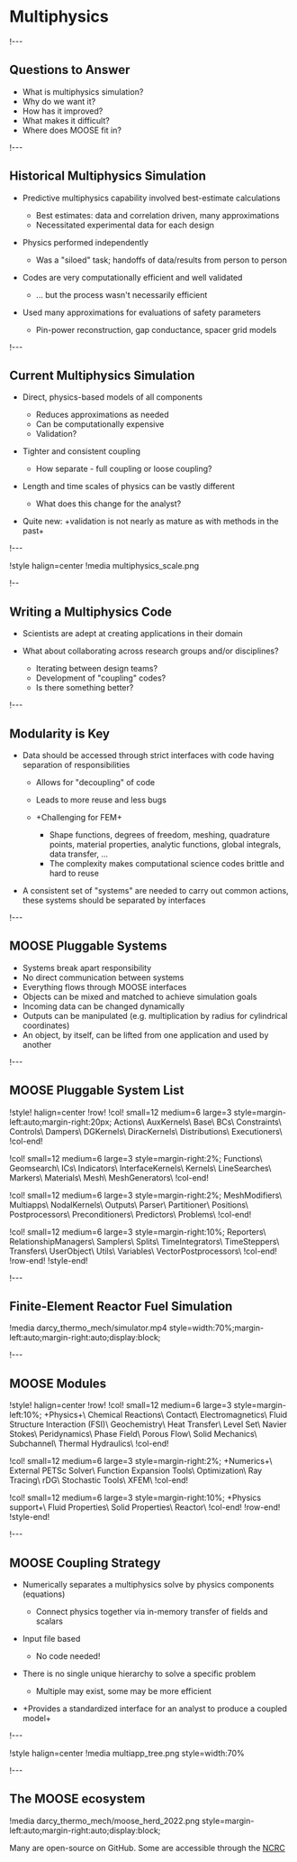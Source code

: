 # Multiphysics

!---

## Questions to Answer

- What is multiphysics simulation?
- Why do we want it?
- How has it improved?
- What makes it difficult?
- Where does MOOSE fit in?

!---

## Historical Multiphysics Simulation

- Predictive multiphysics capability involved best-estimate calculations

  - Best estimates: data and correlation driven, many approximations
  - Necessitated experimental data for each design

- Physics performed independently

  - Was a "siloed" task; handoffs of data/results from person to person

- Codes are very computationally efficient and well validated

  - ... but the process wasn't necessarily efficient

- Used many approximations for evaluations of safety parameters

  - Pin-power reconstruction, gap conductance, spacer grid models

!---

## Current Multiphysics Simulation

- Direct, physics-based models of all components

  - Reduces approximations as needed
  - Can be computationally expensive
  - Validation?

- Tighter and consistent coupling

  - How separate - full coupling or loose coupling?

- Length and time scales of physics can be vastly different

  - What does this change for the analyst?

- Quite new: +validation is not nearly as mature as with methods in the past+

!---

!style halign=center
!media multiphysics_scale.png

!--

## Writing a Multiphysics Code

- Scientists are adept at creating applications in their domain
- What about collaborating across research groups and/or disciplines?

  - Iterating between design teams?
  - Development of "coupling" codes?
  - Is there something better?

!---

## Modularity is Key

- Data should be accessed through strict interfaces with code having separation of responsibilities

  - Allows for "decoupling" of code
  - Leads to more reuse and less bugs
  - +Challenging for FEM+

    - Shape functions, degrees of freedom, meshing, quadrature points, material properties, analytic functions, global integrals, data transfer, ...
    - The complexity makes computational science codes brittle and hard to reuse

- A consistent set of "systems" are needed to carry out common actions, these systems should be
  separated by interfaces


!---

## MOOSE Pluggable Systems

- Systems break apart responsibility
- No direct communication between systems
- Everything flows through MOOSE interfaces
- Objects can be mixed and matched to achieve simulation goals
- Incoming data can be changed dynamically
- Outputs can be manipulated (e.g. multiplication by radius for cylindrical coordinates)
- An object, by itself, can be lifted from one application and used by another

!---

## MOOSE Pluggable System List

!style! halign=center
!row!
!col! small=12 medium=6 large=3 style=margin-left:auto;margin-right:20px;
Actions\\
AuxKernels\\
Base\\
BCs\\
Constraints\\
Controls\\
Dampers\\
DGKernels\\
DiracKernels\\
Distributions\\
Executioners\\
!col-end!

!col! small=12 medium=6 large=3 style=margin-right:2%;
Functions\\
Geomsearch\\
ICs\\
Indicators\\
InterfaceKernels\\
Kernels\\
LineSearches\\
Markers\\
Materials\\
Mesh\\
MeshGenerators\\
!col-end!

!col! small=12 medium=6 large=3 style=margin-right:2%;
MeshModifiers\\
Multiapps\\
NodalKernels\\
Outputs\\
Parser\\
Partitioner\\
Positions\\
Postprocessors\\
Preconditioners\\
Predictors\\
Problems\\
!col-end!

!col! small=12 medium=6 large=3 style=margin-right:10%;
Reporters\\
RelationshipManagers\\
Samplers\\
Splits\\
TimeIntegrators\\
TimeSteppers\\
Transfers\\
UserObject\\
Utils\\
Variables\\
VectorPostprocessors\\
!col-end!
!row-end!
!style-end!

!---

## Finite-Element Reactor Fuel Simulation

!media darcy_thermo_mech/simulator.mp4 style=width:70%;margin-left:auto;margin-right:auto;display:block;

!---

## MOOSE Modules

!style! halign=center
!row!
!col! small=12 medium=6 large=3 style=margin-left:10%;
+Physics+\\
Chemical Reactions\\
Contact\\
Electromagnetics\\
Fluid Structure Interaction (FSI)\\
Geochemistry\\
Heat Transfer\\
Level Set\\
Navier Stokes\\
Peridynamics\\
Phase Field\\
Porous Flow\\
Solid Mechanics\\
Subchannel\\
Thermal Hydraulics\\
!col-end!

!col! small=12 medium=6 large=3 style=margin-right:2%;
+Numerics+\\
External PETSc Solver\\
Function Expansion Tools\\
Optimization\\
Ray Tracing\\
rDG\\
Stochastic Tools\\
XFEM\\
!col-end!

!col! small=12 medium=6 large=3 style=margin-right:10%;
+Physics support+\\
Fluid Properties\\
Solid Properties\\
Reactor\\
!col-end!
!row-end!
!style-end!

!---

## MOOSE Coupling Strategy

- Numerically separates a multiphysics solve by physics components (equations)

  - Connect physics together via in-memory transfer of fields and scalars

- Input file based

  - No code needed!

- There is no single unique hierarchy to solve a specific problem

  - Multiple may exist, some may be more efficient

- +Provides a standardized interface for an analyst to produce a coupled model+

!---

!style halign=center
!media multiapp_tree.png style=width:70%

!---

## The MOOSE ecosystem

!media darcy_thermo_mech/moose_herd_2022.png style=margin-left:auto;margin-right:auto;display:block;

Many are open-source on GitHub. Some are accessible through the [NCRC](https://inl.gov/ncrc/)
